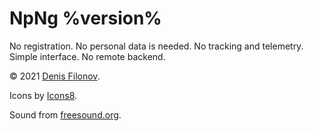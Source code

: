 # NpNg %version%

No registration. No personal data is needed. No tracking and telemetry. Simple interface. No remote backend.

© 2021 [Denis Filonov](https://filonov.pro).

Icons by [Icons8](https://icons8.com).

Sound from [freesound.org](https://freesound.org/people/Jose_DanielMs/sounds/545913/).